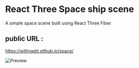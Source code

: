# React Three Space ship scene

A simple space scene built using React Three Fiber

## public URL : 

https://willmadd.github.io/space/

![Preview](/public/preview.png)